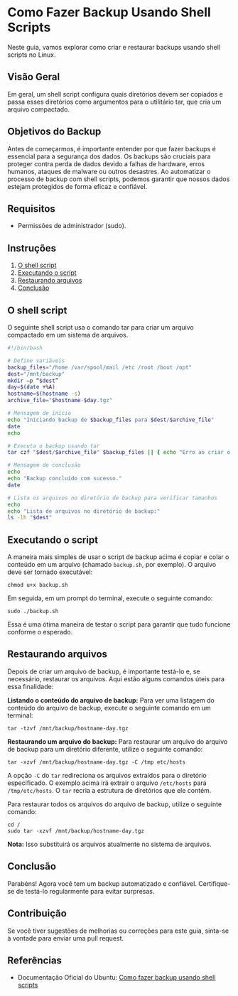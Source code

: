 # Como Fazer Backup Usando Shell Scripts

Neste guia, vamos explorar como criar e restaurar backups usando shell scripts no Linux.

## Visão Geral

Em geral, um shell script configura quais diretórios devem ser copiados e passa esses diretórios como argumentos para o utilitário tar, que cria um arquivo compactado.

## Objetivos do Backup

Antes de começarmos, é importante entender por que fazer backups é essencial para a segurança dos dados. Os backups são cruciais para proteger contra perda de dados devido a falhas de hardware, erros humanos, ataques de malware ou outros desastres. Ao automatizar o processo de backup com shell scripts, podemos garantir que nossos dados estejam protegidos de forma eficaz e confiável.

## Requisitos

* Permissões de administrador (sudo).

## Instruções

1. [O shell script](#o-shell-script)
2. [Executando o script](#executando-o-script)
3. [Restaurando arquivos](#restaurando-arquivos)
4. [Conclusão](#conclusão)

## O shell script 

O seguinte shell script usa o comando tar para criar um arquivo compactado em um sistema de arquivos.

```bash
#!/bin/bash

# Define variáveis
backup_files="/home /var/spool/mail /etc /root /boot /opt"
dest="/mnt/backup"
mkdir –p “$dest”
day=$(date +%A)
hostname=$(hostname -s)
archive_file="$hostname-$day.tgz"

# Mensagem de início
echo "Iniciando backup de $backup_files para $dest/$archive_file"
date
echo

# Executa o backup usando tar
tar czf "$dest/$archive_file" $backup_files || { echo "Erro ao criar o arquivo de backup"; exit 1; }

# Mensagem de conclusão
echo
echo "Backup concluído com sucesso."
date

# Lista os arquivos no diretório de backup para verificar tamanhos
echo
echo "Lista de arquivos no diretório de backup:"
ls -lh "$dest"
```

## Executando o script

A maneira mais simples de usar o script de backup acima é copiar e colar o conteúdo em um arquivo (chamado `backup.sh`, por exemplo). O arquivo deve ser tornado executável:

```
chmod u+x backup.sh
```

Em seguida, em um prompt do terminal, execute o seguinte comando:

```
sudo ./backup.sh
```

Essa é uma ótima maneira de testar o script para garantir que tudo funcione conforme o esperado.

## Restaurando arquivos

Depois de criar um arquivo de backup, é importante testá-lo e, se necessário, restaurar os arquivos.
Aqui estão alguns comandos úteis para essa finalidade:

**Listando o conteúdo do arquivo de backup:** Para ver uma listagem do conteúdo do arquivo de backup, execute o seguinte comando em um terminal:

```
tar -tzvf /mnt/backup/hostname-day.tgz
```

**Restaurando um arquivo do backup:** Para restaurar um arquivo do arquivo de backup para um diretório diferente, utilize o seguinte comando:

```
tar -xzvf /mnt/backup/hostname-day.tgz -C /tmp etc/hosts
```

A opção `-C` do `tar` redireciona os arquivos extraídos para o diretório especificado. O exemplo acima irá extrair o arquivo `/etc/hosts` para `/tmp/etc/hosts`. O `tar` recria a estrutura de diretórios que ele contém.

Para restaurar todos os arquivos do arquivo de backup, utilize o seguinte comando:

```
cd /
sudo tar -xzvf /mnt/backup/hostname-day.tgz
```

**Nota:** Isso substituirá os arquivos atualmente no sistema de arquivos.

## Conclusão

Parabéns! Agora você tem um backup automatizado e confiável. Certifique-se de testá-lo regularmente para evitar surpresas.

## Contribuição

Se você tiver sugestões de melhorias ou correções para este guia, sinta-se à vontade para enviar uma pull request.

## Referências

* Documentação Oficial do Ubuntu: [Como fazer backup usando shell scripts](https://ubuntu.com/server/docs/how-to-back-up-using-shell-scripts)